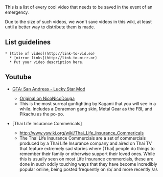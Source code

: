 This is a list of every cool video that needs to be saved in the event of an emergency.

Due to the size of such videos, we won't save videos in this wiki, at least until a better way to distribute them is made.

## List guidelines

    * [title of video](http://link-to-vid.eo)
      * [mirror links](http://link-to-mirr.or)
      * Put your video description here.

## Youtube

* [GTA: San Andreas - Lucky Star Mod](https://www.youtube.com/watch?v=8KYfAU7eXNU)
  * [Original on NicoNicoDouga](http://www.nicovideo.jp/watch/sm1015283)
  * This is the most surreal gunfighting by Kagami that you will see in a while. Includes a Doraemon gang skin, Metal Gear as the FBI, and Pikachu as the po-po.

* [Thai Life Insurance Commericals]
  * http://www.yswiki.org/wiki/Thai_Life_Insurance_Commericals
  * The Thai Life Insurance Commercials are a set of commercials produced by a Thai Life Insurance company and aired on Thai TV that feature extremely sad stories where (Thai) people do things to remember their family or otherwise support their loved ones. While this is usually seen on most Life Insurance commercials, these are done in such oddly touching ways that they have become incredibly popular online, being posted frequently on /b/ and more recently /a/. 